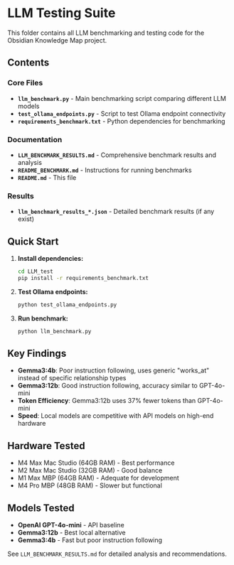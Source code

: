 # LLM Testing Suite

This folder contains all LLM benchmarking and testing code for the Obsidian Knowledge Map project.

## Contents

### Core Files
- **`llm_benchmark.py`** - Main benchmarking script comparing different LLM models
- **`test_ollama_endpoints.py`** - Script to test Ollama endpoint connectivity
- **`requirements_benchmark.txt`** - Python dependencies for benchmarking

### Documentation
- **`LLM_BENCHMARK_RESULTS.md`** - Comprehensive benchmark results and analysis
- **`README_BENCHMARK.md`** - Instructions for running benchmarks
- **`README.md`** - This file

### Results
- **`llm_benchmark_results_*.json`** - Detailed benchmark results (if any exist)

## Quick Start

1. **Install dependencies:**
   ```bash
   cd LLM_test
   pip install -r requirements_benchmark.txt
   ```

2. **Test Ollama endpoints:**
   ```bash
   python test_ollama_endpoints.py
   ```

3. **Run benchmark:**
   ```bash
   python llm_benchmark.py
   ```

## Key Findings

- **Gemma3:4b**: Poor instruction following, uses generic "works_at" instead of specific relationship types
- **Gemma3:12b**: Good instruction following, accuracy similar to GPT-4o-mini
- **Token Efficiency**: Gemma3:12b uses 37% fewer tokens than GPT-4o-mini
- **Speed**: Local models are competitive with API models on high-end hardware

## Hardware Tested

- M4 Max Mac Studio (64GB RAM) - Best performance
- M2 Max Mac Studio (32GB RAM) - Good balance
- M1 Max MBP (64GB RAM) - Adequate for development
- M4 Pro MBP (48GB RAM) - Slower but functional

## Models Tested

- **OpenAI GPT-4o-mini** - API baseline
- **Gemma3:12b** - Best local alternative
- **Gemma3:4b** - Fast but poor instruction following

See `LLM_BENCHMARK_RESULTS.md` for detailed analysis and recommendations.
